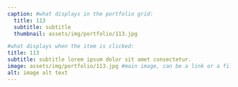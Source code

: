 ```yaml
---
caption: #what displays in the portfolio grid:
  title: 113
  subtitle: subtitle
  thumbnail: assets/img/portfolio/113.jpg

#what displays when the item is clicked:
title: 113
subtitle: subtitle lorem ipsum dolor sit amet consectetur.
image: assets/img/portfolio/113.jpg #main image, can be a link or a file in assets/img/portfolio
alt: image alt text
---
```

